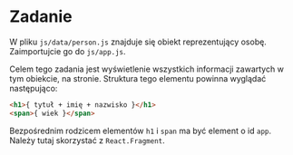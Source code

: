 # Zadanie

W pliku `js/data/person.js` znajduje się obiekt reprezentujący osobę.  
Zaimportujcie go do `js/app.js`.  

Celem tego zadania jest wyświetlenie wszystkich informacji zawartych w tym obiekcie, na stronie. Struktura tego elementu powinna wyglądać następująco: 

```html
<h1>{ tytuł + imię + nazwisko }</h1>
<span>{ wiek }</span>
```

Bezpośrednim rodzicem elementów `h1` i `span` ma być element o id `app`. Należy tutaj skorzystać z `React.Fragment`.